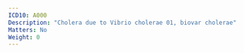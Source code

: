 ```yaml
---
ICD10: A000
Description: "Cholera due to Vibrio cholerae 01, biovar cholerae"
Matters: No
Weight: 0
---
```


